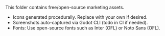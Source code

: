 This folder contains free/open-source marketing assets.

- Icons generated procedurally. Replace with your own if desired.
- Screenshots auto-captured via Godot CLI (todo in CI if needed).
- Fonts: Use open-source fonts such as Inter (OFL) or Noto Sans (OFL).
